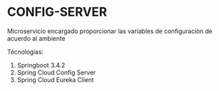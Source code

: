 # CONFIG-SERVER

Microservicio encargado proporcionar las variables de configuración de acuerdo
al ambiente 

Técnologias:

1. Springboot 3.4.2
2. Spring Cloud Config Server
3. Spring Cloud Eureka Client